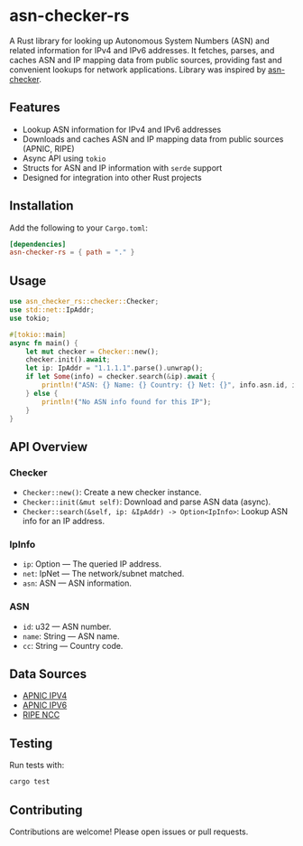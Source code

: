 # asn-checker-rs

A Rust library for looking up Autonomous System Numbers (ASN) and related information for IPv4 and IPv6 addresses.
It fetches, parses, and caches ASN and IP mapping data from public sources, providing fast and convenient lookups for network applications.
Library was inspired by [asn-checker]("https://github.com/ArcHound/asn-check").

## Features
- Lookup ASN information for IPv4 and IPv6 addresses
- Downloads and caches ASN and IP mapping data from public sources (APNIC, RIPE)
- Async API using `tokio`
- Structs for ASN and IP information with `serde` support
- Designed for integration into other Rust projects

## Installation
Add the following to your `Cargo.toml`:

```toml
[dependencies]
asn-checker-rs = { path = "." }
```

## Usage

```rust
use asn_checker_rs::checker::Checker;
use std::net::IpAddr;
use tokio;

#[tokio::main]
async fn main() {
    let mut checker = Checker::new();
    checker.init().await;
    let ip: IpAddr = "1.1.1.1".parse().unwrap();
    if let Some(info) = checker.search(&ip).await {
        println!("ASN: {} Name: {} Country: {} Net: {}", info.asn.id, info.asn.name, info.asn.cc, info.net);
    } else {
        println!("No ASN info found for this IP");
    }
}
```

## API Overview

### Checker
- `Checker::new()`: Create a new checker instance.
- `Checker::init(&mut self)`: Download and parse ASN data (async).
- `Checker::search(&self, ip: &IpAddr) -> Option<IpInfo>`: Lookup ASN info for an IP address.

### IpInfo
- `ip`: Option<IpAddr> — The queried IP address.
- `net`: IpNet — The network/subnet matched.
- `asn`: ASN — ASN information.

### ASN
- `id`: u32 — ASN number.
- `name`: String — ASN name.
- `cc`: String — Country code.

## Data Sources
- [APNIC IPV4](https://thyme.apnic.net/current/data-raw-table)
- [APNIC IPV6](https://thyme.apnic.net/current/ipv6-raw-table)
- [RIPE NCC](https://ftp.ripe.net/ripe/asnames/asn.txt)

## Testing
Run tests with:

```sh
cargo test
```

## Contributing
Contributions are welcome! Please open issues or pull requests.


